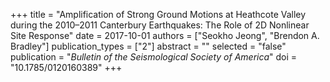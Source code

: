 +++
title = "Amplification of Strong Ground Motions at Heathcote Valley during the 2010–2011 Canterbury Earthquakes: The Role of 2D Nonlinear Site Response"
date = 2017-10-01
authors = ["Seokho Jeong", "Brendon A. Bradley"]
publication_types = ["2"]
abstract = ""
selected = "false"
publication = "*Bulletin of the Seismological Society of America*"
doi = "10.1785/0120160389"
+++


